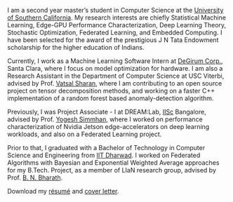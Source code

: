 I am a second year master’s student in Computer Science at the <a href="https://www.cs.usc.edu/">University of Southern California</a>. My research interests are chiefly Statistical Machine Learning, Edge-GPU Performance Characterization, Deep Learning Theory, Stochastic Optimization, Federated Learning, and Embedded Computing. I have been selected for the award of the prestigious J N Tata Endowment scholarship for the higher education of Indians.

Currently, I work as a Machine Learning Software Intern at <a href="https://www.degirum.ai">DeGirum Corp.</a>, Santa Clara, where I focus on model optimization for hardware. I am also a Research Assistant in the Department of Computer Science at USC Viterbi, advised by Prof. <a href="https://vatsalsharan.github.io/">Vatsal Sharan</a>, where I am contributing to an open source project on tensor decomposition methods, and working on a faster C++ implementation of a random forest based anomaly-detection algorithm.

Previously, I was Project Associate - I at DREAM:Lab, <a href="https://iisc.ac.in/">IISc</a> Bangalore, advised by Prof. <a href="http://cds.iisc.ac.in/faculty/simmhan/">Yogesh Simmhan</a>, where I worked on performance characterization of Nvidia Jetson edge-accelerators on deep learning workloads, and also on a Federated Learning project.

Prior to that, I graduated with a Bachelor of Technology in Computer Science and Engineering from <a href="https://www.iitdh.ac.in/">IIT Dharwad</a>. I worked on Federated Algorithms with Bayesian and Exponential Weighted Average approaches for my B.Tech. Project, as a member of LIaN research group, advised by Prof. <a href="https://bnbharath.wordpress.com/">B. N. Bharath</a>.

Download my <a href="https://ksanu1998.github.io/uploads/Sai_Anuroop_Kesanapalli_Resume.pdf">résumé</a> and <a href="https://ksanu1998.github.io/uploads/Sai_Anuroop_Kesanapalli_Cover_Letter.pdf">cover letter</a>.
